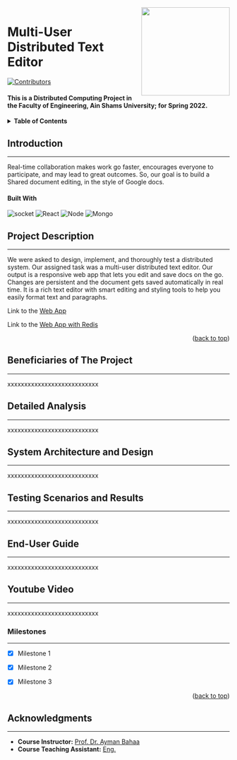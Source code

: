 <!-- Much thanks to https://github.com/othneildrew/Best-README-Template for the template -->
<!-- And to https://github.com/alexandresanlim/Badges4-README.md-Profile for the badges -->
<img id="top" src="https://i.imgur.com/iW7JeHC.png" width="200" align="right" />

# Multi-User Distributed Text Editor

[![Contributors][contributors-shield]][contributors-url]
  
#### This is a Distributed Computing Project in the Faculty of Engineering, Ain Shams University; for Spring 2022.

<details>
  <summary><b>Table of Contents</b></summary>
	<ol>
		<li><a href="#Introduction">Introduction</a></li>
    <li><a href="#Project Description">Project Description</a></li>
    <li><a href="# Beneficiaries of The Project">Beneficiaries of The Project</a></li>
		<li><a href="#Detailed Analysis">Detailed Analysis</a></li>
		<li><a href="#System Architecture and Design">System Architecture and Design</a></li>
		<li><a href="#Testing Scenarios and Results">Testing Scenarios and Results</a></li>
        <li><a href="#End-User Guide">End-User Guide</a></li>
        <li><a href="#Youtube Video">Youtube Video</a></li>
        <li><a href="#Milestones">Milestones</a></li>
		<li><a href="#Acknowledgments">Acknowledgments</a></li>
	</ol>
</details>

## Introduction

******

<p id="Introduction"></p>
Real-time collaboration makes work go faster, encourages everyone to participate, and may lead to great outcomes.
So, our goal is to build a Shared document editing, in the style of Google docs. 

#### Built With

 ![socket][socket] 
 ![React][React] 
 ![Node][Node] 
 ![Mongo][Mongo] 

## Project Description

***

<p id="Project Description"></p>
We were asked to design, implement, and thoroughly test a distributed system. Our assigned task was a multi-user distributed text editor.
Our output is a responsive web app that lets you edit and save docs on the go. Changes are persistent and the document gets saved automatically in real time.
It is a rich text editor with smart editing and styling tools to help you easily format text and paragraphs. 
 
Link to the [Web App](https://eng.asu.edu.eg/public/staff/)

Link to the [Web App with Redis](https://text-editor-redis.netlify.app)





<p align="right">(<a href="#top">back to top</a>)</p>

## Beneficiaries of The Project 

***

<p id="Beneficiaries of The Project"></p>

xxxxxxxxxxxxxxxxxxxxxxxxxxx


## Detailed Analysis 

***

<p id="Detailed Analysis"></p>

xxxxxxxxxxxxxxxxxxxxxxxxxxx


## System Architecture and Design

***

<p id="System Architecture and Design"></p>

xxxxxxxxxxxxxxxxxxxxxxxxxxx


## Testing Scenarios and Results

***

<p id="Testing Scenarios and Results"></p>

xxxxxxxxxxxxxxxxxxxxxxxxxxx

## End-User Guide

***

<p id="End-User Guide"></p>

xxxxxxxxxxxxxxxxxxxxxxxxxxx

## Youtube Video

***

<p id="Youtube Video"></p>

xxxxxxxxxxxxxxxxxxxxxxxxxxx

### Milestones

***

<p id="Milestones"></p>

- [x] Milestone 1
- [x] Milestone 2
- [x] Milestone 3


<p align="right">(<a href="#top">back to top</a>)</p> 


## Acknowledgments

***

* **Course Instructor:** [Prof. Dr. Ayman Bahaa](https://eng.asu.edu.eg/public/staff/)
* **Course Teaching Assistant:** [Eng. ](https://eng.asu.edu.eg/public/staff/)




[contributors-shield]: https://img.shields.io/github/contributors/Nouran-saad/Distributed-Text-Editor.svg?style=for-the-badge
[contributors-url]: https://github.com/Nouran-saad/Distributed-Text-Editor/graphs/contributors


[socket]: https://img.shields.io/badge/Socket.io-010101?&style=for-the-badge&logo=Socket.io&logoColor=white
[Node]: https://img.shields.io/badge/Node.js-339933?style=for-the-badge&logo=nodedotjs&logoColor=white
[Mongo]: https://img.shields.io/badge/MongoDB-4EA94B?style=for-the-badge&logo=mongodb&logoColor=white
[React]: https://img.shields.io/badge/React_Native-20232A?style=for-the-badge&logo=react&logoColor=61DAFB


